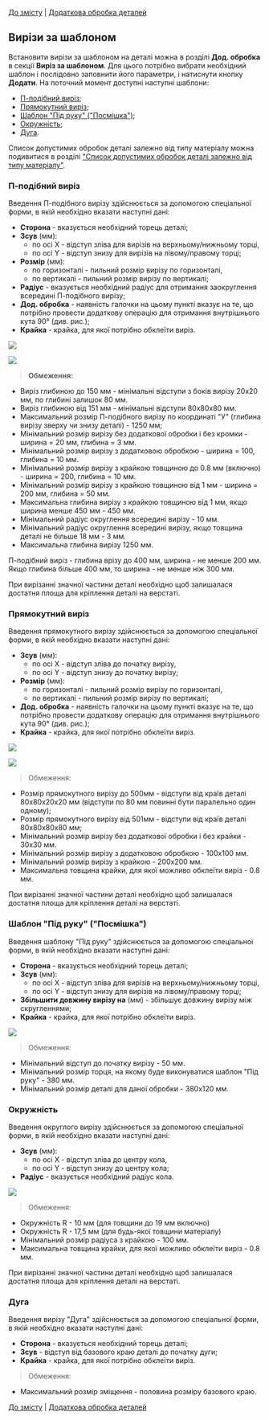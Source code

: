 [До змісту](/service/doc/?cid=dsp) | [Додаткова обробка деталей](/service/doc/?cid=dsp&s=detail-additives)
## Вирізи за шаблоном


Встановити вирізи за шаблоном на деталі можна в розділі **Дод. обробка** в секції **Виріз за шаблоном**.
Для цього потрібно вибрати необхідний шаблон і послідовно заповнити його параметри, і натиснути кнопку **Додати**.
На поточний момент доступні наступні шаблони:

- [П-подібний виріз](#uShaped);
- [Прямокутний виріз](#rectangular);
- [Шаблон "Під руку" ("Посмішка")](#smile);
- [Окружність](#circle);
- [Дуга](#arc).

Список допустимих обробок деталі залежно від типу матеріалу можна подивитися в розділі ["Список допустимих обробок деталі залежно від типу матеріалу"](/service/doc/?cid=dsp&s=operations-list).

<a name="uShaped"/>

### П-подібний виріз

Введення П-подібного вирізу здійснюється за допомогою спеціальної форми, в якій необхідно вказати наступні дані:

- __Сторона__ - вказується необхідний торець деталі;
- __Зсув__ (мм):
  - по осі X - відступ зліва для вирізів на верхньому/нижньому торці,
  - по осі Y - відступ знизу для вирізів на лівому/правому торці;
- __Розмір__ (мм):
  - по горизонталі - пильний розмір вирізу по горизонталі,
  - по вертикалі - пильний розмір вирізу по вертикалі;
- __Радіус__ - вказується необхідний радіус для отримання заокруглення всередині П-подібного вирізу;
- __Дод. обробка__ - наявність галочки на цьому пункті вказує на те, що потрібно провести додаткову операцію для отримання внутрішнього кута 90&deg; (див. рис.);
- __Крайка__ - крайка, для якої потрібно обклеїти виріз.

![](/service/doc/img/shapeByPattern-uShaped.png)

![](/service/doc/img/shapeByPattern-uShaped-ext.png)

>__Обмеження:__
>
- Виріз глибиною до 150 мм - мінімальні відступи з боків вирізу 20х20 мм, по глибині залишок 80 мм.
- Виріз глибиною від 151 мм - мінімальні відступи 80х80х80 мм.
- Максимальний розмір П-подібного вирізу по координаті "У" (глибина вирізу зверху чи знизу деталі) - 1250 мм;
- Мінімальний розмір вирізу без додаткової обробки і без кромки - ширина = 20 мм, глибина = 3 мм.
- Мінімальний розмір вирізу з додатковою обробкою - ширина = 100, глибина = 10 мм.
- Мінімальний розмір вирізу з крайкою товщиною до 0.8 мм (включно) - ширина = 200, глибина = 10 мм.
- Мінімальний розмір вирізу з крайкою товщиною від 1 мм - ширина = 200 мм, глибина = 50 мм.
- Максимальна глибина вирізу з крайкою товщиною від 1 мм, якщо ширина менше 450 мм - 450 мм.
- Мінімальний радіус округлення всередині вирізу - 10 мм.
- Мінімальний радіус округлення всередині вирізу, якщо товщина деталі не більше 18 мм - 3 мм.
- Максимальна глибина вирізу 1250 мм.
>
П-подібний виріз - глибина врізу до 400 мм, ширина - не менше 200 мм. Якщо глибина більше 400 мм, то ширина - не менше ніж 300 мм.
>
При вирізанні значної частини деталі необхідно щоб залишалася достатня площа для кріплення деталі на верстаті.

<a name="rectangular"/>

### Прямокутний виріз

Введення прямокутного вирізу здійснюється за допомогою спеціальної форми, в якій необхідно вказати наступні дані:

- __Зсув__ (мм):
  - по осі X - відступ зліва до початку вирізу,
  - по осі Y - відступ знизу до початку вирізу;
- __Розмір__ (мм):
  - по горизонталі - пильний розмір вирізу по горизонталі,
  - по вертикалі - пильний розмір вирізу по вертикалі;
- __Дод. обробка__ - наявність галочки на цьому пункті вказує на те, що потрібно провести додаткову операцію для отримання внутрішнього кута 90&deg; (див. рис.);
- __Крайка__ - крайка, для якої потрібно обклеїти виріз.

![](/service/doc/img/shapeByPattern-rectangular.png)

![](/service/doc/img/shapeByPattern-rectangular-ext.png)

> Обмеження:
>
- Розмір прямокутного вирізу до 500мм - відступи від країв деталі 80х80х20х20 мм (відступи по 80 мм повинні бути паралельно один одному);
- Розмір прямокутного вирізу від 501мм - відступи від країв деталі 80х80х80х80 мм;
- Мінімальний розмір вирізу без додаткової обробки і без крайки - 30х30 мм.
- Мінімальний розмір вирізу з додатковою обробкою - 100х100 мм.
- Мінімальний розмір вирізу з крайкою - 200х200 мм.
- Максимальна товщина крайки, для якої можливо обклеїти виріз - 0.8 мм.
>
При вирізанні значної частини деталі необхідно щоб залишалася достатня площа для кріплення деталі на верстаті.

<a name="smile"/>

### Шаблон "Під руку" ("Посмішка")

Введення шаблону "Під руку" здійснюється за допомогою спеціальної форми, в якій необхідно вказати наступні дані:

- __Сторона__ - вказується необхідний торець деталі;
- __Зсув__ (мм):
  - по осі X - відступ зліва для вирізів на верхньому/нижньому торці,
  - по осі Y - відступ знизу для вирізів на лівому/правому торці;
- __Збільшити довжину вирізу на__ (мм) - збільшує довжину вирізу між скругленнями;
- __Крайка__ - крайка, для якої потрібно обклеїти виріз.

![](/service/doc/img/shapeByPattern-smile.png)

> Обмеження:
>
- Мінімальний відступ до початку вирізу - 50 мм.
- Мінімальний розмір торця, на якому буде виконуватися шаблон "Під руку" - 380 мм.
- Мінімальний розмір деталі для даної обробки - 380x120 мм.

<a name="circle"/>

### Окружність

Введення округлого вирізу здійснюється за допомогою спеціальної форми, в якій необхідно вказати наступні дані:

- __Зсув__ (мм):
  - по осі X - відступ зліва до центру кола,
  - по осі Y - відступ знизу до центру кола;
- __Радіус__ - вказується необхідний радіус кола.

![](/service/doc/img/shapeByPattern-circle.png)

> Обмеження:
>
- Окружність R - 10 мм (для товщини до 19 мм включно)
- Окружність R - 17,5 мм (для будь-якої товщини матеріалу)
- Мінімальний розмір радіуса з крайкою - 100 мм.
- Максимальна товщина крайки, для якої можливо обклеїти виріз - 0.8 мм.
>
При вирізанні значної частини деталі необхідно щоб залишалася достатня площа для кріплення деталі на верстаті.

<a name="arc"/>

### Дуга

Введення вирізу "Дуга" здійснюється за допомогою спеціальної форми, в якій необхідно вказати наступні дані:

- __Сторона__ - вказується необхідний торець деталі;
- __Зсув__ - відступ від базового краю деталі до початку дуги;
- __Крайка__ - крайка, для якої потрібно обклеїти виріз.

> Обмеження:
>
- Максимальний розмір зміщення - половина розміру базового краю.


[До змісту](/service/doc/?cid=dsp) | [Додаткова обробка деталей](/service/doc/?cid=dsp&s=detail-additives)
